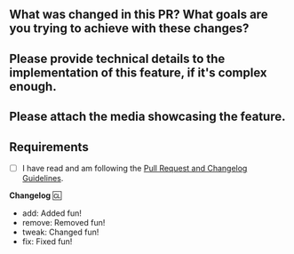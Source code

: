 <!-- Guidelines: https://docs.spacestation14.io/en/getting-started/pr-guideline -->

## What was changed in this PR? What goals are you trying to achieve with these changes?

## Please provide technical details to the implementation of this feature, if it's complex enough.

## Please attach the media showcasing the feature.

## Requirements
- [ ] I have read and am following the [Pull Request and Changelog Guidelines](https://docs.spacestation14.com/en/general-development/codebase-info/pull-request-guidelines.html).

**Changelog**
:cl:
- add: Added fun!
- remove: Removed fun!
- tweak: Changed fun!
- fix: Fixed fun!
